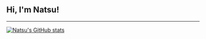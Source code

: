 ## Hi, I'm Natsu! 
---

[![Natsu's GitHub stats](https://github-readme-stats.vercel.app/api?username=natsu2013&count_private=true&show_icons=true&theme=onedark)](https://github.com/anuraghazra/github-readme-stats)


  
